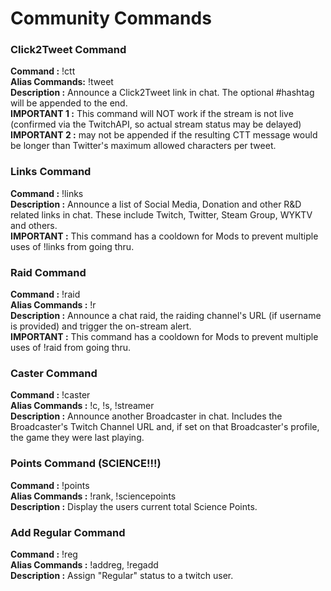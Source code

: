 # Community Commands



### Click2Tweet Command

  **Command :** !ctt <optional hashtag to add>  
  **Alias Commands:** !tweet  
  **Description :** Announce a Click2Tweet link in chat.  The optional #hashtag will be appended to the end.  
  **IMPORTANT 1 :** This command will NOT work if the stream is not live (confirmed via the TwitchAPI, so actual stream status may be delayed)  
  **IMPORTANT 2 :** **<optional hashtag>** may not be appended if the resulting CTT message would be longer than Twitter's maximum allowed characters per tweet.  


### Links Command

   **Command :** !links  
   **Description :** Announce a list of Social Media, Donation and other R&D related links in chat.  These include Twitch, Twitter, Steam Group, WYKTV and others.  
   **IMPORTANT :** This command has a cooldown for Mods to prevent multiple uses of !links from going thru.  


### Raid Command

   **Command :** !raid <optional twitch username>  
   **Alias Commands :** !r  
   **Description :** Announce a chat raid, the raiding channel's URL (if username is provided) and trigger the on-stream alert.  
   **IMPORTANT :** This command has a cooldown for Mods to prevent multiple uses of !raid from going thru.  


### Caster Command

   **Command :** !caster <twitch username>  
   **Alias Commands :** !c, !s, !streamer  
   **Description :** Announce another Broadcaster in chat.  Includes the Broadcaster's Twitch Channel URL and, if set on that Broadcaster's profile, the game they were last playing.  


### Points Command (SCIENCE!!!)

   **Command :** !points  
   **Alias Commands :** !rank, !sciencepoints  
   **Description :** Display the users current total Science Points.  


### Add Regular Command

   **Command :** !reg <twitch username>  
   **Alias Commands :** !addreg, !regadd  
   **Description :** Assign "Regular" status to a twitch user.  
